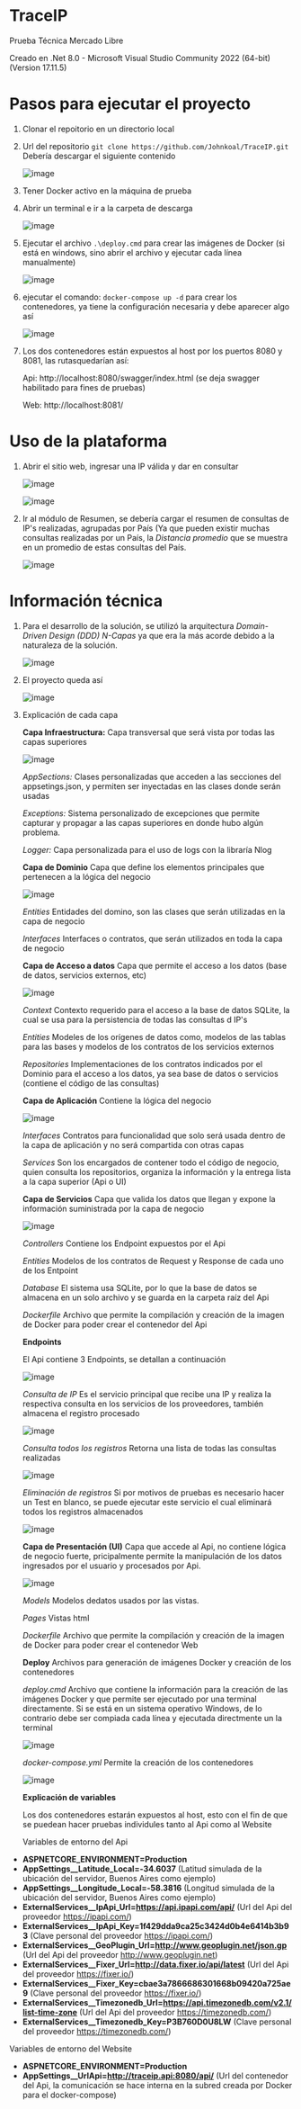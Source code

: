 # TraceIP

Prueba Técnica Mercado Libre

Creado en .Net 8.0 - Microsoft Visual Studio Community 2022 (64-bit) (Version 17.11.5)

# **Pasos para ejecutar el proyecto**

1. Clonar el repoitorio en un directorio local
2. Url del repositorio `git clone https://github.com/Johnkoal/TraceIP.git`
   Debería descargar el siguiente contenido
   
   ![image](https://github.com/user-attachments/assets/8c17c838-8b91-4fb1-ad96-52d8aece663e)

4. Tener Docker activo en la máquina de prueba

5. Abrir un terminal e ir a la carpeta de descarga

   ![image](https://github.com/user-attachments/assets/6b087fc2-0ee7-4703-ac3c-ef6bb181d5ff)

6. Ejecutar el archivo  `.\deploy.cmd`  para crear las imágenes de Docker (si está en windows, sino abrir el archivo y ejecutar cada línea manualmente)

   ![image](https://github.com/user-attachments/assets/9400df09-2a8b-4ea5-95f0-54965d0e9798)

7. ejecutar el comando:  `docker-compose up -d`  para crear los contenedores, ya tiene la configuración necesaria y debe aparecer algo así

   ![image](https://github.com/user-attachments/assets/349eb97c-d7a6-4c68-a979-4a285c44b14e)

8. Los dos contenedores están expuestos al host por los puertos 8080 y 8081, las rutasquedarían así:

   Api: http://localhost:8080/swagger/index.html  (se deja swagger habilitado para fines de pruebas)

   Web: http://localhost:8081/    



# **Uso de la plataforma**

1. Abrir el sitio web, ingresar una IP válida y dar en consultar

   ![image](https://github.com/user-attachments/assets/d1f84331-e80b-45cb-9e50-0b7f301f9125)

   ![image](https://github.com/user-attachments/assets/02f61732-ba7c-4848-abef-88fe19f018a7)
 
2. Ir al módulo de Resumen, se debería cargar el resumen de consultas de IP's realizadas, agrupadas por País (Ya que pueden existir muchas consultas realizadas por un País, la *Distancia promedio* que se muestra en un promedio de estas consultas del País.

   ![image](https://github.com/user-attachments/assets/6b80834c-cc01-4211-80cf-d1c0778fcba9)



# **Información técnica**

1. Para el desarrollo de la solución, se utilizó la arquitectura *Domain-Driven Design (DDD) N-Capas* ya que era la más acorde debido a la naturaleza de la solución.

   ![image](https://github.com/user-attachments/assets/3b311d8b-c463-4c9f-957f-8d58ca1c1882)

2. El proyecto queda así

   ![image](https://github.com/user-attachments/assets/d93283ed-38f2-4284-90b0-0ae79149cb22)

3. Explicación de cada capa

   **Capa Infraestructura:** Capa transversal que será vista por todas las capas superiores

   ![image](https://github.com/user-attachments/assets/b1c98da4-d2c7-45e0-8259-9e49f3621e78)

   *AppSections:* Clases personalizadas que acceden a las secciones del appsetings.json, y permiten ser inyectadas en las clases donde serán usadas

   *Exceptions:* Sistema personalizado de excepciones que permite capturar y propagar a las capas superiores en donde hubo algún problema.

   *Logger:* Capa personalizada para el uso de logs con la libraría Nlog

   **Capa de Dominio** Capa que define los elementos principales que pertenecen a la lógica del negocio

   ![image](https://github.com/user-attachments/assets/dc9b8be1-32f3-4f46-8d8c-d13061b23951)

   *Entities* Entidades del domino, son las clases que serán utilizadas en la capa de negocio

   *Interfaces* Interfaces o contratos, que serán utilizados en toda la capa de negocio

   **Capa de Acceso a datos** Capa que permite el acceso a los datos (base de datos, servicios externos, etc)

   ![image](https://github.com/user-attachments/assets/244b9775-e4eb-4f81-8f93-be1313d7bbc7)

   *Context* Contexto requerido para el acceso a la base de datos SQLite, la cual se usa para la persistencia de todas las consultas d IP's

   *Entities* Modeles de los orígenes de datos como, modelos de las tablas para las bases y modelos de los contratos de los servicios externos

   *Repositories* Implementaciones de los contratos indicados por el Dominio para el acceso a los datos, ya sea base de datos o servicios (contiene el código de las consultas)

   **Capa de Aplicación** Contiene la lógica del negocio

   ![image](https://github.com/user-attachments/assets/aacc3994-4e65-46f9-9c59-225c24da65ec)

   *Interfaces* Contratos para funcionalidad que solo será usada dentro de la capa de aplicación y no será compartida con otras capas

   *Services* Son los encargados de contener todo el código de negocio, quien consulta los repositorios, organiza la información y la entrega lista a la capa superior (Api o UI)

   **Capa de Servicios** Capa que valida los datos que llegan y expone la información suministrada por la capa de negocio 

   ![image](https://github.com/user-attachments/assets/1b898a97-d7ff-4287-baf0-fb1944c6328f)

   *Controllers* Contiene los Endpoint expuestos por el Api

   *Entities* Modelos de los contratos de Request y Response de cada uno de los Entpoint

   *Database* El sistema usa SQLite, por lo que la base de datos se almacena en un solo archivo y se guarda en la carpeta raíz del Api

   *Dockerfile* Archivo que permite la compilación y creación de la imagen de Docker para poder crear el contenedor del Api

   **Endpoints**

   El Api contiene 3 Endpoints, se detallan a continuación

   ![image](https://github.com/user-attachments/assets/52abc2e2-466d-486c-b5ab-ee567b35b3ba)

   *Consulta de IP* Es el servicio principal que recibe una IP y realiza la respectiva consulta en los servicios de los proveedores, también almacena el registro procesado

   ![image](https://github.com/user-attachments/assets/44d9ca49-2897-4007-b22b-edd8d778371f)

   *Consulta todos los registros* Retorna una lista de todas las consultas realizadas

   ![image](https://github.com/user-attachments/assets/e08b2683-7496-4b79-a553-5205621ee3e2)

   *Eliminación de registros* Si por motivos de pruebas es necesario hacer un Test en blanco, se puede ejecutar este servicio el cual eliminará todos los registros almacenados

   ![image](https://github.com/user-attachments/assets/26dd9659-b312-4c27-aae1-61a1bbe0c911)


   **Capa de Presentación (UI)** Capa que accede al Api, no contiene lógica de negocio fuerte, pricipalmente permite la manipulación de los datos ingresados por el usuario y procesados por Api.

   ![image](https://github.com/user-attachments/assets/7659ede2-895a-4e41-bdf8-a6410b6c7521)

   *Models* Modelos dedatos usados por las vistas. 

   *Pages* Vistas html

   *Dockerfile* Archivo que permite la compilación y creación de la imagen de Docker para poder crear el contenedor Web

   **Deploy** Archivos para generación de imágenes Docker y creación de los contenedores

   *deploy.cmd*  Archivo que contiene la información para la creación de las imágenes Docker y que permite ser ejecutado por una terminal directamente. Si se está en un sistema operativo Windows, de lo contrario debe ser compiada cada línea y ejecutada directmente un la terminal 

   ![image](https://github.com/user-attachments/assets/51ec6792-1d92-49ea-a8c7-7972c249d794)

   *docker-compose.yml* Permite la creación de los contenedores

   ![image](https://github.com/user-attachments/assets/e6a2d921-b023-48d2-8930-437196506638)
   

   **Explicación de variables**

   Los dos contenedores estarán expuestos al host, esto con el fin de que se puedean hacer pruebas individules tanto al Api como al Website

   Variables de entorno del Api

  - **ASPNETCORE_ENVIRONMENT=Production**
  - **AppSettings__Latitude_Local=-34.6037** (Latitud simulada de la ubicación del servidor, Buenos Aires como ejemplo)
  - **AppSettings__Longitude_Local=-58.3816** (Longitud simulada de la ubicación del servidor, Buenos Aires como ejemplo)
  - **ExternalServices__IpApi_Url=https://api.ipapi.com/api/** (Url del Api del proveedor https://ipapi.com/)
  - **ExternalServices__IpApi_Key=1f429dda9ca25c3424d0b4e6414b3b93** (Clave personal del proveedor https://ipapi.com/)
  - **ExternalServices__GeoPlugin_Url=http://www.geoplugin.net/json.gp** (Url del Api del proveedor http://www.geoplugin.net)
  - **ExternalServices__Fixer_Url=http://data.fixer.io/api/latest** (Url del Api del proveedor https://fixer.io/)
  - **ExternalServices__Fixer_Key=cbae3a7866686301668b09420a725ae9** (Clave personal del proveedor https://fixer.io/)
  - **ExternalServices__Timezonedb_Url=https://api.timezonedb.com/v2.1/list-time-zone** (Url del Api del proveedor https://timezonedb.com/)
  - **ExternalServices__Timezonedb_Key=P3B760D0U8LW** (Clave personal del proveedor https://timezonedb.com/)

   Variables de entorno del Website

  - **ASPNETCORE_ENVIRONMENT=Production**
  - **AppSettings__UrlApi=http://traceip.api:8080/api/** (Url del contenedor del Api, la comunicación se hace interna en la subred creada por Docker para el docker-compose)
   
